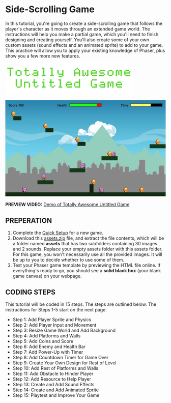 # Side-Scrolling Game

In this tutorial, you're going to create a side-scrolling game that follows the player's character as it moves through an extended game world. The instructions will help you make a partial game, which you'll need to finish designing and creating yourself. You'll also create some of your own custom assets \(sound effects and an animated sprite\) to add to your game. This practice will allow you to apply your existing knowledge of Phaser, plus show you a few more new features.

![](../../.gitbook/assets/awesometitle.png)

![](../../.gitbook/assets/sidescroller.jpg)

**PREVIEW VIDEO:** [Demo of Totally Awesome Untitled Game](https://drive.google.com/open?id=0B8MTiM_lFG9TanY1M21TM0s0LW8)

## PREPERATION

1. Complete the [Quick Setup](../quick-setup.md) for a new game.
2. Download this [assets.zip](https://drive.google.com/open?id=0B8MTiM_lFG9TOXpWLUVJY1NUMVk) file, and extract the file contents, which will be a folder named **assets** that has two subfolders containing 30 images and 2 sounds. Replace your empty assets folder with this assets folder. For this game, you won't necessarily use all the provided images. It will be up to you to decide whether to use some of them.
3. Test your Phaser game template by previewing the HTML file online. If everything's ready to go, you should see a **solid black box** \(your blank game canvas\) on your webpage.

## CODING STEPS

This tutorial will be coded in 15 steps. The steps are outlined below. The instructions for Steps 1-5 start on the next page.

* Step 1: Add Player Sprite and Physics 
* Step 2: Add Player Input and Movement 
* Step 3: Resize Game World and Add Background 
* Step 4: Add Platforms and Walls 
* Step 5: Add Coins and Score 
* Step 6: Add Enemy and Health Bar 
* Step 7: Add Power-Up with Timer 
* Step 8: Add Countdown Timer for Game Over 
* Step 9: Create Your Own Design for Rest of Level 
* Step 10: Add Rest of Platforms and Walls 
* Step 11: Add Obstacle to Hinder Player 
* Step 12: Add Resource to Help Player 
* Step 13: Create and Add Sound Effects 
* Step 14: Create and Add Animated Sprite 
* Step 15: Playtest and Improve Your Game

